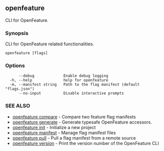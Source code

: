 <!-- markdownlint-disable-file -->
<!-- WARNING: THIS DOC IS AUTO-GENERATED. DO NOT EDIT! -->
## openfeature

CLI for OpenFeature.

### Synopsis

CLI for OpenFeature related functionalities.

```
openfeature [flags]
```

### Options

```
      --debug             Enable debug logging
  -h, --help              help for openfeature
  -m, --manifest string   Path to the flag manifest (default "flags.json")
      --no-input          Disable interactive prompts
```

### SEE ALSO

* [openfeature compare](openfeature_compare.md)	 - Compare two feature flag manifests
* [openfeature generate](openfeature_generate.md)	 - Generate typesafe OpenFeature accessors.
* [openfeature init](openfeature_init.md)	 - Initialize a new project
* [openfeature manifest](openfeature_manifest.md)	 - Manage flag manifest files
* [openfeature pull](openfeature_pull.md)	 - Pull a flag manifest from a remote source
* [openfeature version](openfeature_version.md)	 - Print the version number of the OpenFeature CLI

